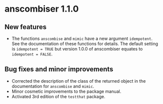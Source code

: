 # anscombiser 1.1.0

## New features

* The functions `anscombise` and `mimic` have a new argument `idempotent`. See the documentation of these functions for details. The default setting is `idempotent = TRUE` but version 1.0.0 of anscombiser equates to `idempotent = FALSE`.

## Bug fixes and minor improvements

* Corrected the description of the class of the returned object in the documentation for `anscombise` and `mimic`.
* Minor cosmetic improvements to the package manual.
* Activated 3rd edition of the `testthat` package.
